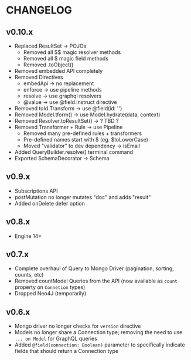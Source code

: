 # CHANGELOG

## v0.10.x
- Replaced ResultSet -> POJOs
  - Removed all $$ magic resolver methods
  - Removed all $ magic field methods
  - Removed .toObject()
- Removed embedded API completely
- Removed Directives
  - embedApi -> no replacement
  - enforce -> use pipeline methods
  - resolve -> use graphql resolvers
  - @value -> use @field.instruct directive
- Removed toId Transform -> use @field(id: '')
- Removed Model.tform() -> use Model.hydrate(data, context)
- Removed Resolver.toResultSet() -> ? TBD ?
- Removed Transformer + Rule -> use Pipeline
  - Removed many pre-defined rules + transformers
  - Pre-defined names start with $ (eg. $toLowerCase)
  - Moved "validator" to dev dependency -> isEmail
- Added QueryBuilder.resolve() terminal command
- Exported SchemaDecorator -> Schema

## v0.9.x
- Subscriptions API
- postMutation no longer mutates "doc" and adds "result"
- Added onDelete defer option

## v0.8.x
- Engine 14+

## v0.7.x
- Complete overhaul of Query to Mongo Driver (pagination, sorting, counts, etc)
- Removed countModel Queries from the API (now available as `count` property on `Connetion` types)
- Dropped Neo4J (temporarily)

## v0.6.x
- Mongo driver no longer checks for `version` directive
- Models no longer share a Connection type; removing the need to use `... on Model` for GraphQL queries
- Added `@field(connection: Boolean)` parameter to specifically indicate fields that should return a Connection type
